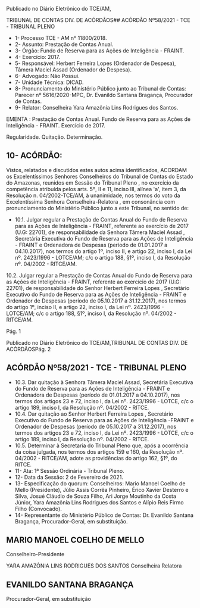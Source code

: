Publicado  no  Diário  Eletrônico do TCE/AM,

TRIBUNAL DE CONTAS DIV. DE ACÓRDÃOS## ACÓRDÃO Nº58/2021 - TCE - TRIBUNAL PLENO

- 1- Processo TCE - AM nº 11800/2018.
- 2- Assunto: Prestação de Contas Anual.
- 3- Órgão: Fundo de Reserva para as Ações de Inteligência - FRAINT.
- 4- Exercício: 2017.
- 5- Responsável: Herbert Ferreira Lopes (Ordenador de Despesa), Tâmera Maciel Assad (Ordenador de Despesa).
- 6- Advogado: Não Possui.
- 7- Unidade Técnica: DICAD.
- 8- Pronunciamento  do  Ministério  Público  junto  ao  Tribunal  de  Contas: Parecer  nº 5616/2020-MPC, Dr. Evanildo Santana Bragança, Procurador de Contas.
- 9- Relator: Conselheira Yara Amazônia Lins Rodrigues dos Santos.

EMENTA : Prestação  de  Contas  Anual.  Fundo  de Reserva  para  as  Ações  de  Inteligência  -  FRAINT. Exercício de 2017.

Regularidade. Quitação. Determinação.

## 10-  ACÓRDÃO:

Vistos, relatados e discutidos estes autos acima identificados, ACORDAM os Excelentíssimos Senhores Conselheiros do Tribunal de Contas do Estado do Amazonas, reunidos em Sessão do Tribunal Pleno , no exercício da competência atribuída pelos arts. 5º, II e 11, inciso III, alínea 'a', item 3, da Resolução n. 04/2002-TCE/AM, à unanimidade, nos termos do voto da Excelentíssima Senhora Conselheira-Relatora ,  em consonância com pronunciamento do Ministério Público junto a este Tribunal, no sentido de:

- 10.1. Julgar regular a Prestação de Contas Anual do Fundo de Reserva para as Ações de Inteligência - FRAINT, referente ao exercício de 2017 (U.G: 22701), de responsabilidade da Senhora Tâmera Maciel Assad , Secretária  Executiva  do  Fundo  de  Reserva  para  as  Ações  de Inteligência - FRAINT e Ordenadora de Despesas (período de 01.01.2017 a 04.10.2017), nos termos do artigo 1º, inciso II, e artigo 22, inciso I, da Lei  nº.  2423/1996  -  LOTCE/AM;  c/c  o  artigo  188,  §1º,  inciso  I,  da Resolução nº. 04/2002 - RITCE/AM.

10.2. Julgar regular a Prestação de Contas Anual do Fundo de Reserva para as Ações de Inteligência - FRAINT, referente ao exercício de 2017 (U.G: 22701), de responsabilidade do Senhor Herbert Ferreira Lopes , Secretário  Executivo  do  Fundo  de  Reserva  para  as  Ações  de Inteligência - FRAINT e Ordenador de Despesas (período de 05.10.2017 a 31.12.2017), nos termos do artigo 1º, inciso II, e artigo 22, inciso I, da Lei nº. 2423/1996 - LOTCE/AM; c/c o artigo 188, §1º, inciso I, da Resolução nº. 04/2002 - RITCE/AM.

Pág. 1

Publicado  no  Diário  Eletrônico do TCE/AM,TRIBUNAL DE CONTAS DIV. DE ACÓRDÃOSPág. 2

## ACÓRDÃO Nº58/2021 - TCE - TRIBUNAL PLENO

- 10.3. Dar quitação à Senhora Tâmera Maciel Assad, Secretária Executiva do Fundo de Reserva para as Ações de Inteligência - FRAINT e Ordenadora de  Despesas  (período  de  01.01.2017  a  04.10.2017),  nos  termos  dos artigos 23 e 72, inciso I, da Lei nº. 2423/1996 - LOTCE, c/c o artigo 189, inciso I, da Resolução nº. 04/2002 - RITCE.
- 10.4. Dar  quitação ao  Senhor Herbert  Ferreira  Lopes , Secretário  Executivo do  Fundo  de  Reserva  para  as  Ações  de  Inteligência -FRAINT  e Ordenador  de  Despesas  (período  de  05.10.2017  a  31.12.2017),  nos termos dos artigos 23 e 72, inciso I, da Lei nº. 2423/1996 - LOTCE, c/c o artigo 189, inciso I, da Resolução nº. 04/2002 - RITCE.
- 10.5. Determinar à  Secretaria  do  Tribunal  Pleno  que,  após  a  ocorrência  da coisa  julgada,  nos  termos  dos  artigos  159  e  160,  da  Resolução  nº. 04/2002  -  RITCE/AM,  adote  as  providências  do  artigo  162, §1º, do RITCE.
- 11-  Ata: 1ª Sessão Ordinária - Tribunal Pleno.
- 12-  Data da Sessão: 2 de Fevereiro de 2021.
- 13-  Especificação do quorum: Conselheiros: Mario Manoel Coelho de Mello (Presidente), Júlio Assis Corrêa Pinheiro, Érico Xavier Desterro e Silva, Josué Cláudio de Souza Filho, Ari Jorge Moutinho da Costa Júnior, Yara Amazônia Lins  Rodrigues dos Santos e Alípio Reis Firmo Filho (Convocado).
- 14-  Representante do Ministério Público de Contas: Dr. Evanildo Santana Bragança, Procurador-Geral, em substituição.

## MARIO MANOEL COELHO DE MELLO

Conselheiro-Presidente

YARA AMAZÔNIA LINS RODRIGUES DOS SANTOS Conselheira Relatora

## EVANILDO SANTANA BRAGANÇA

Procurador-Geral, em substituição